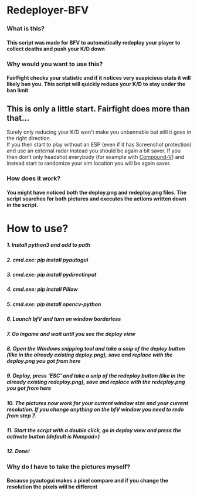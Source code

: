 # Redeployer-BFV

### What is this?
####  This script was made for BFV to automatically redeploy your player to collect deaths and push your K/D down

### Why would you want to use this?
#### FairFight checks your statistic and if it notices very suspicious stats it will likely ban you. This script will quickly reduce your K/D to stay under the ban limit

## This is only a little start. Fairfight does more than that...

Surely only reducing your K/D won't make you unbannable but still it goes in the right direction.  
If you then start to play without an ESP (even if it has Screenshot protection) and use an external radar instead you should be again a bit saver.
If you then don't only headshot everybody (for example with [Compound-V](https://github.com/survivalizeed/Compound-V)) and instead start to randomize your aim location 
you will be again saver.

### How does it work?
#### You might have noticed both the deploy.png and redeploy.png files. The script searches for both pictures and executes the actions written down in the script.

# How to use?

##### 1. Install python3 and add to path
##### 2. cmd.exe: pip install pyautogui
##### 3. cmd.exe: pip install pydirectinput
##### 4. cmd.exe: pip install Pillow
##### 5. cmd.exe: pip install opencv-python
##### 6. Launch bfV and turn on window borderless
##### 7. Go ingame and wait until you see the deploy view
##### 8. Open the Windows snipping tool and take a snip of the deploy button (like in the already existing deploy.png), save and replace with the deploy.png you got from here
##### 9. Deploy, press 'ESC' and take a snip of the redeploy button (like in the already existing redeploy.png), save and replace with the redeploy.png you got from here 
##### 10. The pictures now work for your current window size and your current resolution. If you change anything on the bfV window you need to redo from step 7.
##### 11. Start the script with a double click, go in deploy view and press the activate button (default is Numpad+)
##### 12. Done!

### Why do I have to take the pictures myself?
#### Because pyautogui makes a pixel compare and if you change the resolution the pixels will be different
